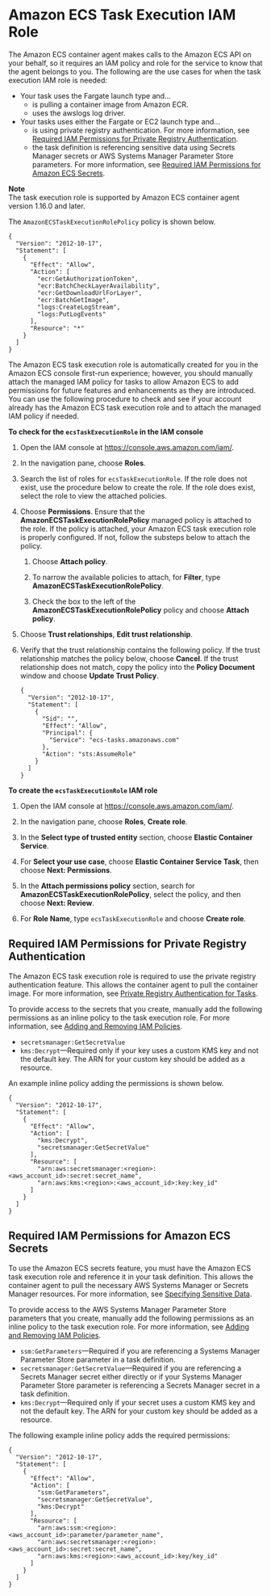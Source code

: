 # Amazon ECS Task Execution IAM Role<a name="task_execution_IAM_role"></a>

The Amazon ECS container agent makes calls to the Amazon ECS API on your behalf, so it requires an IAM policy and role for the service to know that the agent belongs to you\. The following are the use cases for when the task execution IAM role is needed:
+ Your task uses the Fargate launch type and\.\.\.
  + is pulling a container image from Amazon ECR\.
  + uses the awslogs log driver\.
+ Your tasks uses either the Fargate or EC2 launch type and\.\.\.
  + is using private registry authentication\. For more information, see [Required IAM Permissions for Private Registry Authentication](#task-execution-private-auth)\.
  + the task definition is referencing sensitive data using Secrets Manager secrets or AWS Systems Manager Parameter Store parameters\. For more information, see [Required IAM Permissions for Amazon ECS Secrets](#task-execution-secrets)\.

**Note**  
The task execution role is supported by Amazon ECS container agent version 1\.16\.0 and later\.

The `AmazonECSTaskExecutionRolePolicy` policy is shown below\.

```
{
  "Version": "2012-10-17",
  "Statement": [
    {
      "Effect": "Allow",
      "Action": [
        "ecr:GetAuthorizationToken",
        "ecr:BatchCheckLayerAvailability",
        "ecr:GetDownloadUrlForLayer",
        "ecr:BatchGetImage",
        "logs:CreateLogStream",
        "logs:PutLogEvents"
      ],
      "Resource": "*"
    }
  ]
}
```

The Amazon ECS task execution role is automatically created for you in the Amazon ECS console first\-run experience; however, you should manually attach the managed IAM policy for tasks to allow Amazon ECS to add permissions for future features and enhancements as they are introduced\. You can use the following procedure to check and see if your account already has the Amazon ECS task execution role and to attach the managed IAM policy if needed\.<a name="procedure_check_execution_role"></a>

**To check for the `ecsTaskExecutionRole` in the IAM console**

1. Open the IAM console at [https://console\.aws\.amazon\.com/iam/](https://console.aws.amazon.com/iam/)\.

1. In the navigation pane, choose **Roles**\. 

1. Search the list of roles for `ecsTaskExecutionRole`\. If the role does not exist, use the procedure below to create the role\. If the role does exist, select the role to view the attached policies\.

1. Choose **Permissions**\. Ensure that the **AmazonECSTaskExecutionRolePolicy** managed policy is attached to the role\. If the policy is attached, your Amazon ECS task execution role is properly configured\. If not, follow the substeps below to attach the policy\.

   1. Choose **Attach policy**\.

   1. To narrow the available policies to attach, for **Filter**, type **AmazonECSTaskExecutionRolePolicy**\.

   1. Check the box to the left of the **AmazonECSTaskExecutionRolePolicy** policy and choose **Attach policy**\.

1. Choose **Trust relationships**, **Edit trust relationship**\.

1. Verify that the trust relationship contains the following policy\. If the trust relationship matches the policy below, choose **Cancel**\. If the trust relationship does not match, copy the policy into the **Policy Document** window and choose **Update Trust Policy**\.

   ```
   {
     "Version": "2012-10-17",
     "Statement": [
       {
         "Sid": "",
         "Effect": "Allow",
         "Principal": {
           "Service": "ecs-tasks.amazonaws.com"
         },
         "Action": "sts:AssumeRole"
       }
     ]
   }
   ```

**To create the `ecsTaskExecutionRole` IAM role**

1. Open the IAM console at [https://console\.aws\.amazon\.com/iam/](https://console.aws.amazon.com/iam/)\.

1. In the navigation pane, choose **Roles**, **Create role**\. 

1. In the **Select type of trusted entity** section, choose **Elastic Container Service**\.

1. For **Select your use case**, choose **Elastic Container Service Task**, then choose **Next: Permissions**\.

1. In the **Attach permissions policy** section, search for **AmazonECSTaskExecutionRolePolicy**, select the policy, and then choose **Next: Review**\.

1. For **Role Name**, type `ecsTaskExecutionRole` and choose **Create role**\.

## Required IAM Permissions for Private Registry Authentication<a name="task-execution-private-auth"></a>

The Amazon ECS task execution role is required to use the private registry authentication feature\. This allows the container agent to pull the container image\. For more information, see [Private Registry Authentication for Tasks](private-auth.md)\.

To provide access to the secrets that you create, manually add the following permissions as an inline policy to the task execution role\. For more information, see [Adding and Removing IAM Policies](https://docs.aws.amazon.com/IAM/latest/UserGuide/access_policies_manage-attach-detach.html)\.
+ `secretsmanager:GetSecretValue`
+ `kms:Decrypt`—Required only if your key uses a custom KMS key and not the default key\. The ARN for your custom key should be added as a resource\.

An example inline policy adding the permissions is shown below\.

```
{
  "Version": "2012-10-17",
  "Statement": [
    {
      "Effect": "Allow",
      "Action": [
        "kms:Decrypt",
        "secretsmanager:GetSecretValue"
      ],
      "Resource": [
        "arn:aws:secretsmanager:<region>:<aws_account_id>:secret:secret_name",
        "arn:aws:kms:<region>:<aws_account_id>:key:key_id"     
      ]
    }
  ]
}
```

## Required IAM Permissions for Amazon ECS Secrets<a name="task-execution-secrets"></a>

To use the Amazon ECS secrets feature, you must have the Amazon ECS task execution role and reference it in your task definition\. This allows the container agent to pull the necessary AWS Systems Manager or Secrets Manager resources\. For more information, see [Specifying Sensitive Data](specifying-sensitive-data.md)\.

To provide access to the AWS Systems Manager Parameter Store parameters that you create, manually add the following permissions as an inline policy to the task execution role\. For more information, see [Adding and Removing IAM Policies](https://docs.aws.amazon.com/IAM/latest/UserGuide/access_policies_manage-attach-detach.html)\.
+ `ssm:GetParameters`—Required if you are referencing a Systems Manager Parameter Store parameter in a task definition\.
+ `secretsmanager:GetSecretValue`—Required if you are referencing a Secrets Manager secret either directly or if your Systems Manager Parameter Store parameter is referencing a Secrets Manager secret in a task definition\.
+ `kms:Decrypt`—Required only if your secret uses a custom KMS key and not the default key\. The ARN for your custom key should be added as a resource\.

The following example inline policy adds the required permissions:

```
{
  "Version": "2012-10-17",
  "Statement": [
    {
      "Effect": "Allow",
      "Action": [
        "ssm:GetParameters",
        "secretsmanager:GetSecretValue",
        "kms:Decrypt"
      ],
      "Resource": [
        "arn:aws:ssm:<region>:<aws_account_id>:parameter/parameter_name",
        "arn:aws:secretsmanager:<region>:<aws_account_id>:secret:secret_name",
        "arn:aws:kms:<region>:<aws_account_id>:key/key_id"
      ]
    }
  ]
}
```